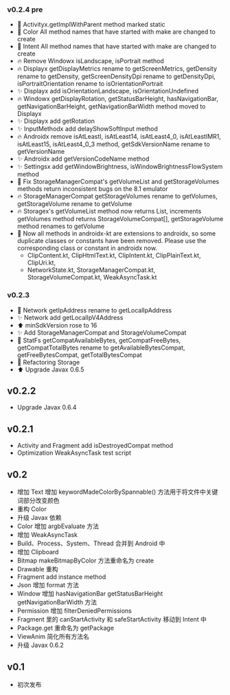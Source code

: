 ### v0.2.4 pre
* :hammer: Activityx.getImplWithParent method marked static
* :hammer: Color All method names that have started with make are changed to create
* :hammer: Intent All method names that have started with make are changed to create
* :fire: Remove Windowx isLandscape, isPortrait method
* :fire: Displayx getDisplayMetrics rename to getScreenMetrics, getDensity rename to getDensity, getScreenDensityDpi rename to getDensityDpi, isPortraitOrientation rename to isOrientationPortrait
* :sparkles: Displayx add isOrientationLandscape, isOrientationUndefined
* :fire: Windowx getDisplayRotation, getStatusBarHeight, hasNavigationBar, getNavigationBarHeight, getNavigationBarWidth method moved to Displayx
* :sparkles: Displayx add getRotation
* :sparkles: InputMethodx add delayShowSoftInput method
* :fire: Androidx remove isAtLeastI, isAtLeast14, isAtLeast4_0, isAtLeastIMR1, isAtLeast15, isAtLeast4_0_3 method, getSdkVersionName rename to getVersionName
* :sparkles: Androidx add getVersionCodeName method
* :sparkles: Settingsx add getWindowBrightness, isWindowBrightnessFlowSystem method
* :bug: Fix StorageManagerCompat's getVolumeList and getStorageVolumes methods return inconsistent bugs on the 8.1 emulator
* :fire: StorageManagerCompat getStorageVolumes rename to getVolumes, getStorageVolume rename to getVolume
* :fire: Storagex's getVolumeList method now returns List<StorageVolumeCompat>, increments getVolumes method returns StorageVolumeCompat\[\], getStorageVolume method renames to getVolume
* :hammer: Now all methods in androidx-kt are extensions to androidx, so some duplicate classes or constants have been removed. Please use the corresponding class or constant in androidx now.
    * ClipContent.kt, ClipHtmlText.kt, ClipIntent.kt, ClipPlainText.kt, ClipUri.kt,
    * NetworkState.kt, StorageManagerCompat.kt, StorageVolumeCompat.kt, WeakAsyncTask.kt



### v0.2.3
* :hammer: Network getIpAddress rename to getLocalIpAddress
* :sparkles: Network add getLocalIpV4Address
* :arrow_up: minSdkVersion rose to 16
* :sparkles: Add StorageManagerCompat and StorageVolumeCompat
* :hammer: StatFs getCompatAvailableBytes, getCompatFreeBytes, getCompatTotalBytes rename to getAvailableBytesCompat, getFreeBytesCompat, getTotalBytesCompat
* :hammer: Refactoring Storage
* :arrow_up: Upgrade Javax 0.6.5

## v0.2.2
* Upgrade Javax 0.6.4

## v0.2.1
* Activity and Fragment add isDestroyedCompat method
* Optimization WeakAsyncTask test script

## v0.2
* 增加 Text 增加 keywordMadeColorBySpannable() 方法用于将文件中关键词部分改变颜色
* 重构 Color
* 升级 Javax 依赖
* Color 增加 argbEvaluate 方法
* 增加 WeakAsyncTask
* Build、Process、System、Thread 合并到 Android 中
* 增加 Clipboard
* Bitmap makeBitmapByColor 方法重命名为 create
* Drawable 重构
* Fragment add instance method
* Json 增加 format 方法
* Window 增加 hasNavigationBar getStatusBarHeight getNavigationBarWidth 方法
* Permission 增加 filterDeniedPermissions
* Fragment 里的 canStartActivity 和 safeStartActivity 移动到 Intent 中
* Package.get 重命名为 getPackage
* ViewAnim 简化所有方法名
* 升级 Javax 0.6.2

## v0.1
* 初次发布